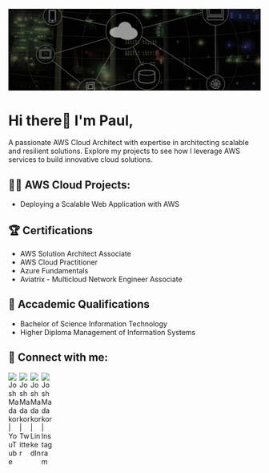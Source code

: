![Paul Komu](https://github.com/pkomu/pkomu/blob/main/cloud-computing.jpg) 

# Hi there👋 I'm Paul, 

A passionate AWS Cloud Architect with expertise in architecting scalable and resilient solutions. Explore my projects to see how I leverage AWS services to build innovative cloud solutions.
 
## 👨‍💻 AWS Cloud Projects:
- Deploying a Scalable Web Application with AWS

## 🏆 Certifications
- AWS Solution Architect Associate <br>
- AWS Cloud Practitioner<br> 
- Azure Fundamentals<br>
- Aviatrix - Multicloud Network Engineer Associate<br>

## 📑 Accademic Qualifications
- Bachelor of Science Information Technology<br> 
- Higher Diploma Management of Information Systems<br>

## 🤳 Connect with me:

[<img align="left" alt="JoshMadakor | YouTube" width="22px" src="https://cdn.jsdelivr.net/npm/simple-icons@v3/icons/youtube.svg" />][youtube]
[<img align="left" alt="JoshMadakor | Twitter" width="22px" src="https://cdn.jsdelivr.net/npm/simple-icons@v3/icons/twitter.svg" />][twitter]
[<img align="left" alt="JoshMadakor | LinkedIn" width="22px" src="https://cdn.jsdelivr.net/npm/simple-icons@v3/icons/linkedin.svg" />][linkedin]
[<img align="left" alt="JoshMadakor | Instagram" width="22px" src="https://cdn.jsdelivr.net/npm/simple-icons@v3/icons/instagram.svg" />][instagram]

[twitter]: https://twitter.com/joshmadakor
[youtube]: https://www.youtube.com/c/joshmadakor
[instagram]: https://www.instagram.com/joshmadakor/
[linkedin]: https://linkedin.com/in/joshmadakor

<!--
**joshmadakor1/joshmadakor1** is a ✨ _special_ ✨ repository because its `README.md` (this file) appears on your GitHub profile.

Here are some ideas to get you started:

- 🔭 I’m currently working on ...
- 🌱 I’m currently learning ...
- 👯 I’m looking to collaborate on ...
- 🤔 I’m looking for help with ...
- 💬 Ask me about ...
- 📫 How to reach me: ...
- 😄 Pronouns: ...
- ⚡ Fun fact: ...
-->
